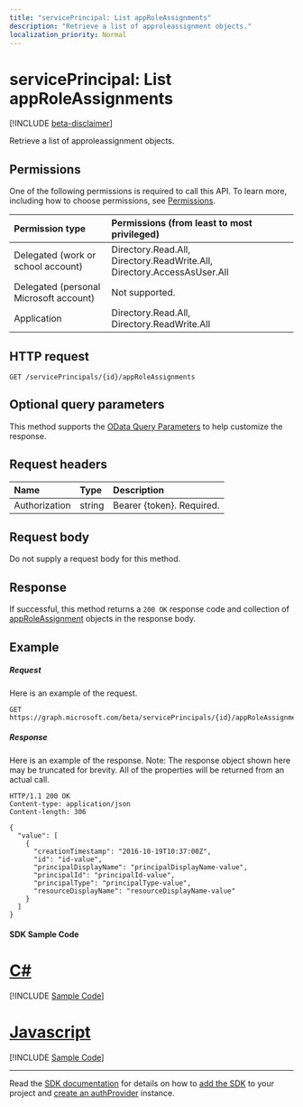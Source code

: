 ```yaml
---
title: "servicePrincipal: List appRoleAssignments"
description: "Retrieve a list of approleassignment objects."
localization_priority: Normal
---
```


# servicePrincipal: List appRoleAssignments

[!INCLUDE [beta-disclaimer](../../includes/beta-disclaimer.md)]

Retrieve a list of approleassignment objects.

## Permissions
One of the following permissions is required to call this API. To learn more, including how to choose permissions, see [Permissions](/graph/permissions-reference).

|Permission type      | Permissions (from least to most privileged)              |
|:--------------------|:---------------------------------------------------------|
|Delegated (work or school account) | Directory.Read.All, Directory.ReadWrite.All, Directory.AccessAsUser.All    |
|Delegated (personal Microsoft account) | Not supported.    |
|Application | Directory.Read.All, Directory.ReadWrite.All |

## HTTP request
<!-- { "blockType": "ignored" } -->
```http
GET /servicePrincipals/{id}/appRoleAssignments
```
## Optional query parameters
This method supports the [OData Query Parameters](https://developer.microsoft.com/graph/docs/concepts/query_parameters) to help customize the response.

## Request headers
| Name       | Type | Description|
|:-----------|:------|:----------|
| Authorization  | string  | Bearer {token}. Required. |

## Request body
Do not supply a request body for this method.

## Response

If successful, this method returns a `200 OK` response code and collection of [appRoleAssignment](../resources/approleassignment.md) objects in the response body.
## Example
##### Request
Here is an example of the request.
<!-- {
  "blockType": "request",
  "name": "get_approleassignments"
}-->
```http
GET https://graph.microsoft.com/beta/servicePrincipals/{id}/appRoleAssignments
```
##### Response
Here is an example of the response. Note: The response object shown here may be truncated for brevity. All of the properties will be returned from an actual call.
<!-- {
  "blockType": "response",
  "truncated": true,
  "@odata.type": "microsoft.graph.approleassignment",
  "isCollection": true
} -->
```http
HTTP/1.1 200 OK
Content-type: application/json
Content-length: 306

{
  "value": [
    {
      "creationTimestamp": "2016-10-19T10:37:00Z",
      "id": "id-value",
      "principalDisplayName": "principalDisplayName-value",
      "principalId": "principalId-value",
      "principalType": "principalType-value",
      "resourceDisplayName": "resourceDisplayName-value"
    }
  ]
}
```
#### SDK Sample Code
# [C#](#tab/CS)
[!INCLUDE [Sample Code]( ../includes/get_approleassignments-CS-snippets.md)]

# [Javascript](#tab/Javascript)
[!INCLUDE [Sample Code]( ../includes/get_approleassignments-Javascript-snippets.md)]

---

Read the [SDK documentation](https://docs.microsoft.com/en-us/graph/sdks/sdks-overview) for details on how to [add the SDK](https://docs.microsoft.com/en-us/graph/sdks/sdk-installation) to your project and [create an authProvider](https://docs.microsoft.com/en-us/graph/sdks/choose-authentication-providers) instance.


<!-- uuid: 8fcb5dbc-d5aa-4681-8e31-b001d5168d79
2015-10-25 14:57:30 UTC -->
<!--
{
  "type": "#page.annotation",
  "description": "List appRoleAssignments",
  "keywords": "",
  "section": "documentation",
  "tocPath": "",
  "suppressions": [
    "Error: /api-reference/beta/api/serviceprincipal-list-approleassignments.md:\r\n      Exception processing links.\r\n    System.ArgumentException: Link Definition was null. Link text: !INCLUDE [Sample Code]( ../includes/get_approleassignments-CS-snippets.md)\r\n      at ApiDoctor.Validation.DocFile.get_LinkDestinations()\r\n      at ApiDoctor.Validation.DocSet.ValidateLinks(Boolean includeWarnings, String[] relativePathForFiles, IssueLogger issues, Boolean requireFilenameCaseMatch, Boolean printOrphanedFiles)",
    "Error: /api-reference/beta/api/serviceprincipal-list-approleassignments.md:\r\n      Exception processing links.\r\n    System.ArgumentException: Link Definition was null. Link text: !INCLUDE [Sample Code]( ../includes/get_approleassignments-Javascript-snippets.md)\r\n      at ApiDoctor.Validation.DocFile.get_LinkDestinations()\r\n      at ApiDoctor.Validation.DocSet.ValidateLinks(Boolean includeWarnings, String[] relativePathForFiles, IssueLogger issues, Boolean requireFilenameCaseMatch, Boolean printOrphanedFiles)",
    "Error: /api-reference/beta/api/serviceprincipal-list-approleassignments.md:\r\n      Exception processing links.\r\n    System.ArgumentException: Link Definition was null. Link text: !INCLUDE [beta-disclaimer](../../includes/beta-disclaimer.md)\r\n      at ApiDoctor.Validation.DocFile.get_LinkDestinations()\r\n      at ApiDoctor.Validation.DocSet.ValidateLinks(Boolean includeWarnings, String[] relativePathForFiles, IssueLogger issues, Boolean requireFilenameCaseMatch, Boolean printOrphanedFiles)"
  ]
}
-->
